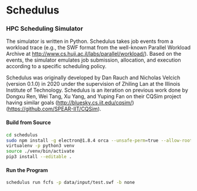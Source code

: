 # Schedulus

### HPC Scheduling Simulator

The simulator is written in Python. Schedulus takes job events from a workload trace (e.g., the SWF format from the well-known Parallel Workload Archive at http://www.cs.huji.ac.il/labs/parallel/workload/). Based on the events, the simulator emulates job submission, allocation, and execution according to a specific scheduling policy.

Schedulus was originally developed by Dan Rauch and Nicholas Velcich (version 0.1.0) in 2020 under the supervision of Zhiling Lan at the Illinois Institute of Technology. Schedulus is an iteration on previous work done by Dongxu Ren, Wei Tang, Xu Yang, and Yuping Fan on their CQSim project having similar goals (http://bluesky.cs.iit.edu/cqsim/) (https://github.com/SPEAR-IIT/CQSim).

#### Build from Source

```sh
cd schedulus
sudo npm install -g electron@1.8.4 orca --unsafe-perm=true --allow-root
virtualenv -p python3 venv
source ./venv/bin/activate
pip3 install --editable .
```

#### Run the Program

```sh
schedulus run fcfs -p data/input/test.swf -b none
```